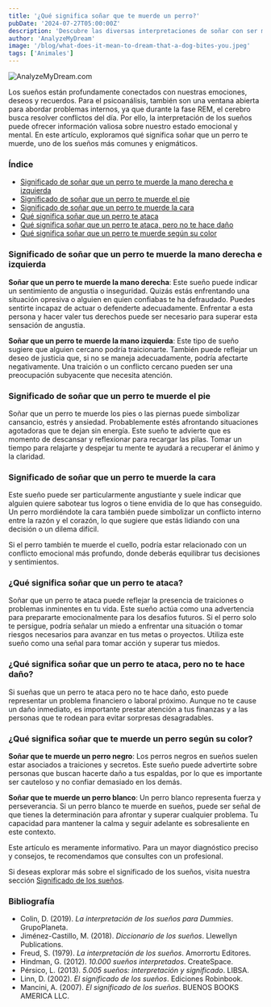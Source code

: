 ```yaml
---
title: '¿Qué significa soñar que te muerde un perro?'
pubDate: '2024-07-27T05:00:00Z'
description: 'Descubre las diversas interpretaciones de soñar con ser mordido por un perro, desde la traición hasta la ansiedad y el estrés.'
author: 'AnalyzeMyDream'
image: '/blog/what-does-it-mean-to-dream-that-a-dog-bites-you.jpeg'
tags: ['Animales']
---
```


![AnalyzeMyDream.com](/blog/what-does-it-mean-to-dream-that-a-dog-bites-you.jpeg)

Los sueños están profundamente conectados con nuestras emociones, deseos y recuerdos. Para el psicoanálisis, también son una ventana abierta para abordar problemas internos, ya que durante la fase REM, el cerebro busca resolver conflictos del día. Por ello, la interpretación de los sueños puede ofrecer información valiosa sobre nuestro estado emocional y mental. En este artículo, exploramos qué significa soñar que un perro te muerde, uno de los sueños más comunes y enigmáticos.

### Índice

- [Significado de soñar que un perro te muerde la mano derecha e izquierda](#significado-de-soñar-que-un-perro-te-muerde-la-mano-derecha-e-izquierda)
- [Significado de soñar que un perro te muerde el pie](#significado-de-soñar-que-un-perro-te-muerde-el-pie)
- [Significado de soñar que un perro te muerde la cara](#significado-de-soñar-que-un-perro-te-muerde-la-cara)
- [Qué significa soñar que un perro te ataca](#que-significa-soñar-que-un-perro-te-ataca)
- [Qué significa soñar que un perro te ataca, pero no te hace daño](#que-significa-soñar-que-un-perro-te-ataca-pero-no-te-hace-dano)
- [Qué significa soñar que un perro te muerde según su color](#que-significa-soñar-que-un-perro-te-muerde-segun-su-color)

### Significado de soñar que un perro te muerde la mano derecha e izquierda

**Soñar que un perro te muerde la mano derecha**: Este sueño puede indicar un sentimiento de angustia o inseguridad. Quizás estás enfrentando una situación opresiva o alguien en quien confiabas te ha defraudado. Puedes sentirte incapaz de actuar o defenderte adecuadamente. Enfrentar a esta persona y hacer valer tus derechos puede ser necesario para superar esta sensación de angustia.

**Soñar que un perro te muerde la mano izquierda**: Este tipo de sueño sugiere que alguien cercano podría traicionarte. También puede reflejar un deseo de justicia que, si no se maneja adecuadamente, podría afectarte negativamente. Una traición o un conflicto cercano pueden ser una preocupación subyacente que necesita atención.

### Significado de soñar que un perro te muerde el pie

Soñar que un perro te muerde los pies o las piernas puede simbolizar cansancio, estrés y ansiedad. Probablemente estés afrontando situaciones agotadoras que te dejan sin energía. Este sueño te advierte que es momento de descansar y reflexionar para recargar las pilas. Tomar un tiempo para relajarte y despejar tu mente te ayudará a recuperar el ánimo y la claridad.

### Significado de soñar que un perro te muerde la cara

Este sueño puede ser particularmente angustiante y suele indicar que alguien quiere sabotear tus logros o tiene envidia de lo que has conseguido. Un perro mordiéndote la cara también puede simbolizar un conflicto interno entre la razón y el corazón, lo que sugiere que estás lidiando con una decisión o un dilema difícil.

Si el perro también te muerde el cuello, podría estar relacionado con un conflicto emocional más profundo, donde deberás equilibrar tus decisiones y sentimientos.

### ¿Qué significa soñar que un perro te ataca?

Soñar que un perro te ataca puede reflejar la presencia de traiciones o problemas inminentes en tu vida. Este sueño actúa como una advertencia para prepararte emocionalmente para los desafíos futuros. Si el perro solo te persigue, podría señalar un miedo a enfrentar una situación o tomar riesgos necesarios para avanzar en tus metas o proyectos. Utiliza este sueño como una señal para tomar acción y superar tus miedos.

### ¿Qué significa soñar que un perro te ataca, pero no te hace daño?

Si sueñas que un perro te ataca pero no te hace daño, esto puede representar un problema financiero o laboral próximo. Aunque no te cause un daño inmediato, es importante prestar atención a tus finanzas y a las personas que te rodean para evitar sorpresas desagradables.

### ¿Qué significa soñar que te muerde un perro según su color?

**Soñar que te muerde un perro negro**: Los perros negros en sueños suelen estar asociados a traiciones y secretos. Este sueño puede advertirte sobre personas que buscan hacerte daño a tus espaldas, por lo que es importante ser cauteloso y no confiar demasiado en los demás.

**Soñar que te muerde un perro blanco**: Un perro blanco representa fuerza y perseverancia. Si un perro blanco te muerde en sueños, puede ser señal de que tienes la determinación para afrontar y superar cualquier problema. Tu capacidad para mantener la calma y seguir adelante es sobresaliente en este contexto.

Este artículo es meramente informativo. Para un mayor diagnóstico preciso y consejos, te recomendamos que consultes con un profesional.

Si deseas explorar más sobre el significado de los sueños, visita nuestra sección [Significado de los sueños](#significado-de-los-suenos).

### Bibliografía

- Colin, D. (2019). *La interpretación de los sueños para Dummies*. GrupoPlaneta.
- Jiménez-Castillo, M. (2018). *Diccionario de los sueños*. Llewellyn Publications.
- Freud, S. (1979). *La interpretación de los sueños*. Amorrortu Editores.
- Hindman, G. (2012). *10.000 sueños interpretados*. CreateSpace.
- Pérsico, L. (2013). *5.005 sueños: interpretación y significado*. LIBSA.
- Linn, D. (2002). *El significado de los sueños*. Ediciones Robinbook.
- Mancini, A. (2007). *El significado de los sueños*. BUENOS BOOKS AMERICA LLC.
